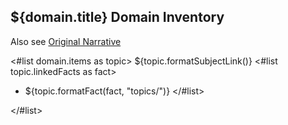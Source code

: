 ## ${domain.title} Domain Inventory

Also see [Original Narrative][narrative]

<#list domain.items as topic>
${topic.formatSubjectLink()}
<#list topic.linkedFacts as fact>
* ${topic.formatFact(fact, "topics/")}
</#list>

</#list>

[narrative]: original-narrative.md

